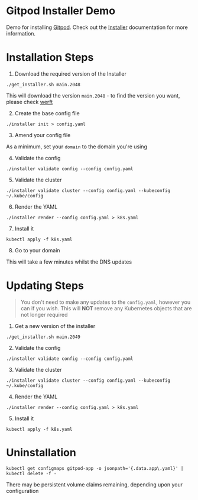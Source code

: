 # Gitpod Installer Demo

Demo for installing [Gitpod](https://www.gitpod.io). Check out the [Installer](https://github.com/gitpod-io/gitpod/tree/main/installer) documentation for more information.

# Installation Steps

1. Download the required version of the Installer

```shell
./get_installer.sh main.2048
```

This will download the version `main.2048` - to find the version you want, please check [werft](https://werft.gitpod-dev.com)

2. Create the base config file

```shell
./installer init > config.yaml
```

3. Amend your config file

As a minimum, set your `domain` to the domain you're using

4. Validate the config

```shell
./installer validate config --config config.yaml
```

5. Validate the cluster

```shell
./installer validate cluster --config config.yaml --kubeconfig ~/.kube/config
```

6. Render the YAML

```shell
./installer render --config config.yaml > k8s.yaml
```

7. Install it

```shell
kubectl apply -f k8s.yaml
```

8. Go to your domain

This will take a few minutes whilst the DNS updates

# Updating Steps

> You don't need to make any updates to the `config.yaml`, however you can if you wish. This will **NOT** remove any Kubernetes objects that are not longer required

1. Get a new version of the installer

```shell
./get_installer.sh main.2049
```

2. Validate the config

```shell
./installer validate config --config config.yaml
```

3. Validate the cluster

```shell
./installer validate cluster --config config.yaml --kubeconfig ~/.kube/config
```

4. Render the YAML

```shell
./installer render --config config.yaml > k8s.yaml
```

5. Install it

```shell
kubectl apply -f k8s.yaml
```

# Uninstallation

```shell
kubectl get configmaps gitpod-app -o jsonpath='{.data.app\.yaml}' | kubectl delete -f -
```

There may be persistent volume claims remaining, depending upon your configuration